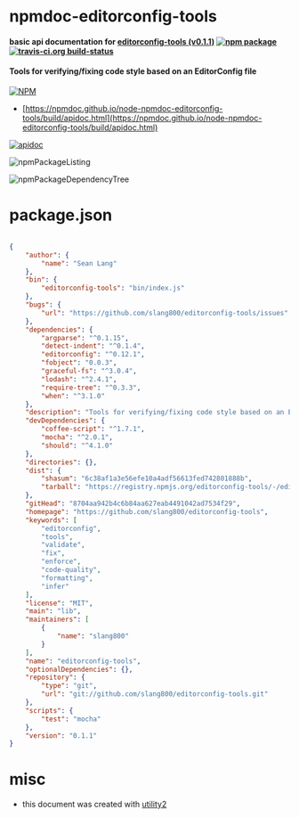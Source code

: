 # npmdoc-editorconfig-tools

#### basic api documentation for  [editorconfig-tools (v0.1.1)](https://github.com/slang800/editorconfig-tools)  [![npm package](https://img.shields.io/npm/v/npmdoc-editorconfig-tools.svg?style=flat-square)](https://www.npmjs.org/package/npmdoc-editorconfig-tools) [![travis-ci.org build-status](https://api.travis-ci.org/npmdoc/node-npmdoc-editorconfig-tools.svg)](https://travis-ci.org/npmdoc/node-npmdoc-editorconfig-tools)

#### Tools for verifying/fixing code style based on an EditorConfig file

[![NPM](https://nodei.co/npm/editorconfig-tools.png?downloads=true&downloadRank=true&stars=true)](https://www.npmjs.com/package/editorconfig-tools)

- [https://npmdoc.github.io/node-npmdoc-editorconfig-tools/build/apidoc.html](https://npmdoc.github.io/node-npmdoc-editorconfig-tools/build/apidoc.html)

[![apidoc](https://npmdoc.github.io/node-npmdoc-editorconfig-tools/build/screenCapture.buildCi.browser.%252Ftmp%252Fbuild%252Fapidoc.html.png)](https://npmdoc.github.io/node-npmdoc-editorconfig-tools/build/apidoc.html)

![npmPackageListing](https://npmdoc.github.io/node-npmdoc-editorconfig-tools/build/screenCapture.npmPackageListing.svg)

![npmPackageDependencyTree](https://npmdoc.github.io/node-npmdoc-editorconfig-tools/build/screenCapture.npmPackageDependencyTree.svg)



# package.json

```json

{
    "author": {
        "name": "Sean Lang"
    },
    "bin": {
        "editorconfig-tools": "bin/index.js"
    },
    "bugs": {
        "url": "https://github.com/slang800/editorconfig-tools/issues"
    },
    "dependencies": {
        "argparse": "^0.1.15",
        "detect-indent": "^0.1.4",
        "editorconfig": "^0.12.1",
        "fobject": "0.0.3",
        "graceful-fs": "^3.0.4",
        "lodash": "^2.4.1",
        "require-tree": "^0.3.3",
        "when": "^3.1.0"
    },
    "description": "Tools for verifying/fixing code style based on an EditorConfig file",
    "devDependencies": {
        "coffee-script": "^1.7.1",
        "mocha": "^2.0.1",
        "should": "^4.1.0"
    },
    "directories": {},
    "dist": {
        "shasum": "6c38af1a3e56efe10a4adf56613fed742801888b",
        "tarball": "https://registry.npmjs.org/editorconfig-tools/-/editorconfig-tools-0.1.1.tgz"
    },
    "gitHead": "8704aa942b4c6b84aa627eab4491042ad7534f29",
    "homepage": "https://github.com/slang800/editorconfig-tools",
    "keywords": [
        "editorconfig",
        "tools",
        "validate",
        "fix",
        "enforce",
        "code-quality",
        "formatting",
        "infer"
    ],
    "license": "MIT",
    "main": "lib",
    "maintainers": [
        {
            "name": "slang800"
        }
    ],
    "name": "editorconfig-tools",
    "optionalDependencies": {},
    "repository": {
        "type": "git",
        "url": "git://github.com/slang800/editorconfig-tools.git"
    },
    "scripts": {
        "test": "mocha"
    },
    "version": "0.1.1"
}
```



# misc
- this document was created with [utility2](https://github.com/kaizhu256/node-utility2)
